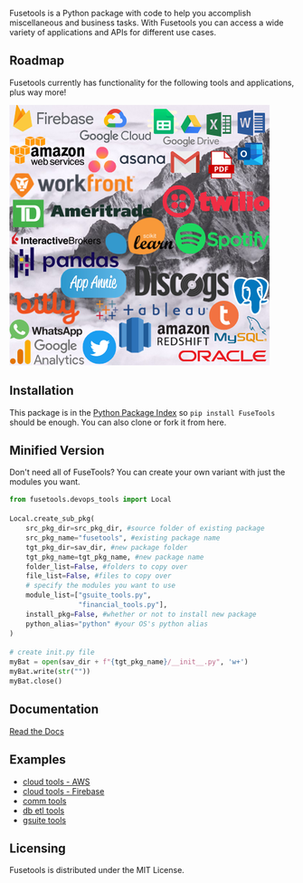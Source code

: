Fusetools is a Python package with code to help you accomplish miscellaneous and business tasks.
With Fusetools you can access a wide variety of applications and APIs for different use cases.

Roadmap
---------------------

Fusetools currently has functionality for the following tools and applications, plus way more!

![alt text](https://github.com/fusecloud/fusetools/blob/master/docs/source/CC_ROADMAP.png)

Installation
--------------------

This package is in the [Python Package Index](http://pypi.python.org/pypi/FuseTools) so ``pip install FuseTools`` should
be enough.  You can also clone or fork it from here.

Minified Version
--------------------
Don't need all of FuseTools?  You can create your own variant with just the modules you want.

```python
from fusetools.devops_tools import Local

Local.create_sub_pkg(
    src_pkg_dir=src_pkg_dir, #source folder of existing package
    src_pkg_name="fusetools", #existing package name
    tgt_pkg_dir=sav_dir, #new package folder
    tgt_pkg_name=tgt_pkg_name, #new package name
    folder_list=False, #folders to copy over
    file_list=False, #files to copy over
    # specify the modules you want to use
    module_list=["gsuite_tools.py",
                 "financial_tools.py"],
    install_pkg=False, #whether or not to install new package
    python_alias="python" #your OS's python alias
)

# create init.py file
myBat = open(sav_dir + f"{tgt_pkg_name}/__init__.py", 'w+')
myBat.write(str(""))
myBat.close()
```

Documentation 
---------

[Read the Docs](https://fusetools.readthedocs.io/)

Examples 
---------

* [cloud tools - AWS](https://github.com/fusecloud/fusetools/blob/master/examples/cloud_tools%20-%20AWS.ipynb)
* [cloud tools - Firebase](https://github.com/fusecloud/fusetools/blob/master/examples/cloud_tools%20-%20Firebase.ipynb)
* [comm tools](https://github.com/fusecloud/fusetools/blob/master/examples/comm_tools.ipynb)
* [db etl tools](https://github.com/fusecloud/fusetools/blob/master/examples/db_etl_tools.ipynb)
* [gsuite tools](https://github.com/fusecloud/fusetools/blob/master/examples/gsuite_tools.ipynb)


Licensing
---------

Fusetools is distributed under the MIT License.
